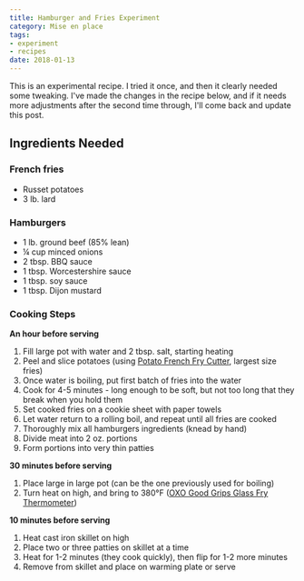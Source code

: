 ```yaml
---
title: Hamburger and Fries Experiment
category: Mise en place
tags:
- experiment
- recipes
date: 2018-01-13
---
```


This is an experimental recipe. I tried it once, and then it clearly needed some tweaking. I've made the changes in the recipe below, and if it needs more adjustments after the second time through, I'll come back and update this post.

## Ingredients Needed

### French fries

- Russet potatoes
- 3 lb. lard

### Hamburgers

- 1 lb. ground beef (85% lean)
- ¼ cup minced onions
- 2 tbsp. BBQ sauce
- 1 tbsp. Worcestershire sauce
- 1 tbsp. soy sauce
- 1 tbsp. Dijon mustard

### Cooking Steps

**An hour before serving**

1. Fill large pot with water and 2 tbsp. salt, starting heating
1. Peel and slice potatoes (using [Potato French Fry Cutter](https://www.amazon.com/gp/product/B007VU2HR6/), largest size fries)
1. Once water is boiling, put first batch of fries into the water
1. Cook for 4-5 minutes - long enough to be soft, but not too long that they break when you hold them
1. Set cooked fries on a cookie sheet with paper towels
1. Let water return to a rolling boil, and repeat until all fries are cooked
1. Thoroughly mix all hamburgers ingredients (knead by hand)
1. Divide meat into 2 oz. portions
1. Form portions into very thin patties

**30 minutes before serving**

1. Place large in large pot (can be the one previously used for boiling)
1. Turn heat on high, and bring to 380&deg;F ([OXO Good Grips Glass Fry Thermometer](https://www.amazon.com/gp/product/B00L9X2RZS/))

**10 minutes before serving**

1. Heat cast iron skillet on high
1. Place two or three patties on skillet at a time
1. Heat for 1-2 minutes (they cook quickly), then flip for 1-2 more minutes
1. Remove from skillet and place on warming plate or serve